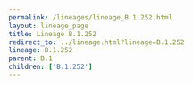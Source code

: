 ```yaml
---
permalink: /lineages/lineage_B.1.252.html
layout: lineage_page
title: Lineage B.1.252
redirect_to: ../lineage.html?lineage=B.1.252
lineage: B.1.252
parent: B.1
children: ['B.1.252']
---
```

